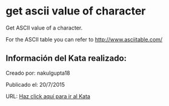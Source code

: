 # get ascii value of character
Get ASCII value of a character.

For the ASCII table you can refer to http://www.asciitable.com/

## Información del Kata realizado:
Creado por: nakulgupta18

Publicado el: 20/7/2015

URL: [Haz click aquí para ir al Kata](https://www.codewars.com/kata/55acfc59c3c23d230f00006d)